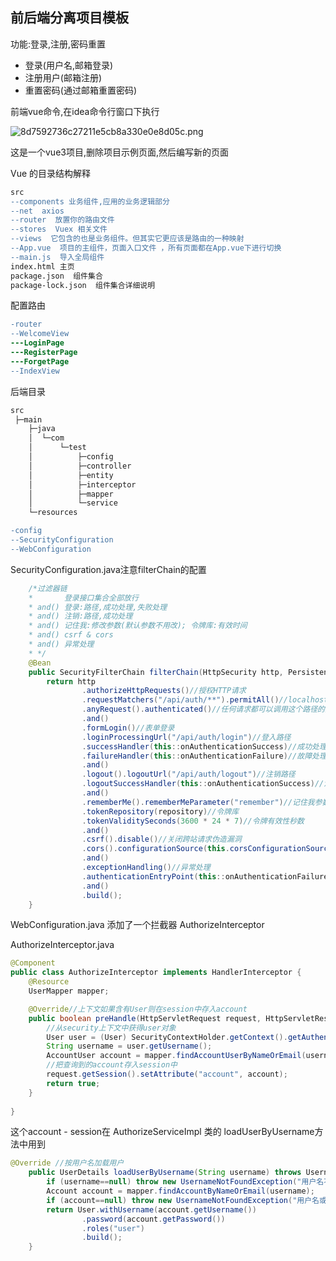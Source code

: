 ## 前后端分离项目模板

功能:登录,注册,密码重置

- 登录(用户名,邮箱登录)
- 注册用户(邮箱注册)
- 重置密码(通过邮箱重置密码)

前端vue命令,在idea命令行窗口下执行

![8d7592736c27211e5cb8a330e0e8d05c.png](https://i2.mjj.rip/2023/06/20/8d7592736c27211e5cb8a330e0e8d05c.png)



这是一个vue3项目,删除项目示例页面,然后编写新的页面



Vue  的目录结构解释

```diff
src
--components 业务组件,应用的业务逻辑部分
--net  axios 
--router  放置你的路由文件
--stores  Vuex 相关文件
--views  它包含的也是业务组件。但其实它更应该是路由的一种映射
--App.vue  项目的主组件，页面入口文件 ，所有页面都在App.vue下进行切换
--main.js  导入全局组件
index.html 主页
package.json  组件集合
package-lock.json  组件集合详细说明
```



配置路由

```diff
-router
--WelcomeView
---LoginPage
---RegisterPage
---ForgetPage
--IndexView
```

后端目录

```diff
src
 ├─main
    ├─java
    │  └─com
    │      └─test
    │          ├─config
    │          ├─controller
    │          ├─entity
    │          ├─interceptor
    │          ├─mapper
    │          └─service
    └─resources
```

```diff
-config
--SecurityConfiguration
--WebConfiguration
```

SecurityConfiguration.java注意filterChain的配置

```java
    /*过滤器链
    *       登录接口集合全部放行
    * and() 登录:路径,成功处理,失败处理
    * and() 注销:路径,成功处理
    * and() 记住我:修改参数(默认参数不用改); 令牌库:有效时间
    * and() csrf & cors
    * and() 异常处理
    * */
    @Bean
    public SecurityFilterChain filterChain(HttpSecurity http, PersistentTokenRepository repository) throws Exception {
        return http
                .authorizeHttpRequests()//授权HTTP请求
                .requestMatchers("/api/auth/**").permitAll()//localhost:8080/api/auth/**  允许所有人访问
                .anyRequest().authenticated()//任何请求都可以调用这个路径的接口
                .and()
                .formLogin()//表单登录
                .loginProcessingUrl("/api/auth/login")//登入路径
                .successHandler(this::onAuthenticationSuccess)//成功处理程序
                .failureHandler(this::onAuthenticationFailure)//故障处理程序
                .and()
                .logout().logoutUrl("/api/auth/logout")//注销路径
                .logoutSuccessHandler(this::onAuthenticationSuccess)//注销成功处理程序
                .and()
                .rememberMe().rememberMeParameter("remember")//记住我参数,默认remember-me
                .tokenRepository(repository)//令牌库
                .tokenValiditySeconds(3600 * 24 * 7)//令牌有效性秒数
                .and()
                .csrf().disable()//关闭跨站请求伪造漏洞
                .cors().configurationSource(this.corsConfigurationSource())//跨域资源共享
                .and()
                .exceptionHandling()//异常处理
                .authenticationEntryPoint(this::onAuthenticationFailure)//验证入口点
                .and()
                .build();
    }
```

WebConfiguration.java 添加了一个拦截器 AuthorizeInterceptor

AuthorizeInterceptor.java

```java
@Component
public class AuthorizeInterceptor implements HandlerInterceptor {
    @Resource
    UserMapper mapper;

    @Override//上下文如果含有User则在session中存入account
    public boolean preHandle(HttpServletRequest request, HttpServletResponse response, Object handler) {
        //从security上下文中获得user对象
        User user = (User) SecurityContextHolder.getContext().getAuthentication().getPrincipal();
        String username = user.getUsername();
        AccountUser account = mapper.findAccountUserByNameOrEmail(username);
        //把查询到的account存入session中
        request.getSession().setAttribute("account", account);
        return true;
    }
    
}
```

这个account - session在 AuthorizeServiceImpl 类的 loadUserByUsername方法中用到

```java
@Override //按用户名加载用户
    public UserDetails loadUserByUsername(String username) throws UsernameNotFoundException {
        if (username==null) throw new UsernameNotFoundException("用户名不能为空");
        Account account = mapper.findAccountByNameOrEmail(username);
        if (account==null) throw new UsernameNotFoundException("用户名或密码错误");
        return User.withUsername(account.getUsername())
                .password(account.getPassword())
                .roles("user")
                .build();
    }
```











































